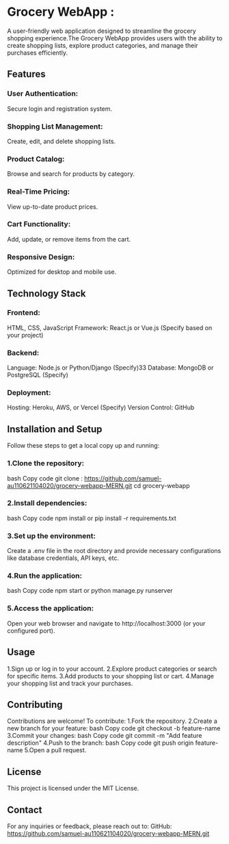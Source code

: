 # Grocery WebApp :
A user-friendly web application designed to streamline the grocery shopping experience.The Grocery WebApp provides users with the ability to create shopping lists, explore product categories, and manage their purchases efficiently.
## Features
### User Authentication:
Secure login and registration system.
### Shopping List Management:
Create, edit, and delete shopping lists.
### Product Catalog:
Browse and search for products by category.
### Real-Time Pricing:
View up-to-date product prices.
### Cart Functionality:
Add, update, or remove items from the cart.
### Responsive Design:
Optimized for desktop and mobile use.
## Technology Stack
### Frontend:
HTML, CSS, JavaScript
Framework: React.js or Vue.js (Specify based on your project)
### Backend:
Language: Node.js or Python/Django (Specify)33
Database: MongoDB or PostgreSQL (Specify)
### Deployment:
Hosting: Heroku, AWS, or Vercel (Specify)
Version Control: GitHub
## Installation and Setup
Follow these steps to get a local copy up and running:

### 1.Clone the repository:
bash
Copy code
git clone : https://github.com/samuel-au110621104020/grocery-webapp-MERN.git
cd grocery-webapp
### 2.Install dependencies:
bash
Copy code
npm install
 or
pip install -r requirements.txt
### 3.Set up the environment:
Create a .env file in the root directory and provide necessary configurations like database credentials, API keys, etc.
### 4.Run the application:
bash
Copy code
npm start
 or
python manage.py runserver
### 5.Access the application:
Open your web browser and navigate to http://localhost:3000 (or your configured port).
## Usage
 1.Sign up or log in to your account.
 2.Explore product categories or search for specific items.
 3.Add products to your shopping list or cart.
 4.Manage your shopping list and track your purchases.
## Contributing
Contributions are welcome! To contribute:
  1.Fork the repository.
  2.Create a new branch for your feature:
bash
Copy code
git checkout -b feature-name
  3.Commit your changes:
bash
Copy code
git commit -m "Add feature description"
 4.Push to the branch:
bash
Copy code
git push origin feature-name
 5.Open a pull request.
## License
This project is licensed under the MIT License.

## Contact
For any inquiries or feedback, please reach out to:
GitHub:  https://github.com/samuel-au110621104020/grocery-webapp-MERN.git





